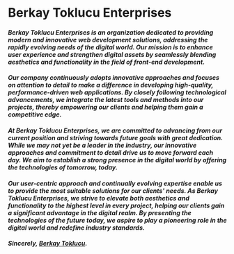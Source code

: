 
# Berkay Toklucu Enterprises


#### *Berkay Toklucu Enterprises is an organization dedicated to providing modern and innovative web development solutions, addressing the rapidly evolving needs of the digital world. Our mission is to enhance user experience and strengthen digital assets by seamlessly blending aesthetics and functionality in the field of front-end development.*

#### *Our company continuously adopts innovative approaches and focuses on attention to detail to make a difference in developing high-quality, performance-driven web applications. By closely following technological advancements, we integrate the latest tools and methods into our projects, thereby empowering our clients and helping them gain a competitive edge.*

#### *At Berkay Toklucu Enterprises, we are committed to advancing from our current position and striving towards future goals with great dedication. While we may not yet be a leader in the industry, our innovative approaches and commitment to detail drive us to move forward each day. We aim to establish a strong presence in the digital world by offering the technologies of tomorrow, today.*

#### *Our user-centric approach and continually evolving expertise enable us to provide the most suitable solutions for our clients' needs. As Berkay Toklucu Enterprises, we strive to elevate both aesthetics and functionality to the highest level in every project, helping our clients gain a significant advantage in the digital realm. By presenting the technologies of the future today, we aspire to play a pioneering role in the digital world and redefine industry standards.*


#### ***Sincerely, [Berkay Toklucu](https://github.com/BerkayToklucu).***








  
